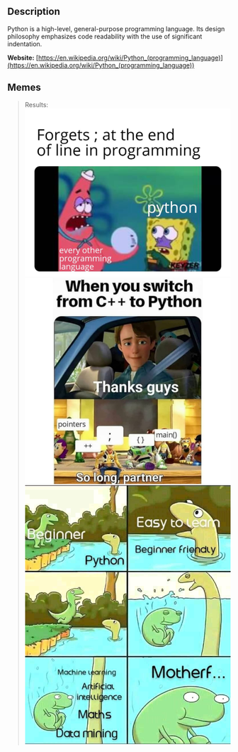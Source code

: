 ## Description
Python is a high-level, general-purpose programming language. Its design philosophy emphasizes code readability with the use of significant indentation.

**Website:** [https://en.wikipedia.org/wiki/Python_(programming_language)](https://en.wikipedia.org/wiki/Python_(programming_language))
## Memes
 > Results:
![Img0](languages/Python/memes/img1.jpg)
![Img1](languages/Python/memes/img2.jpg)
![Img2](languages/Python/memes/img3.jpg)

